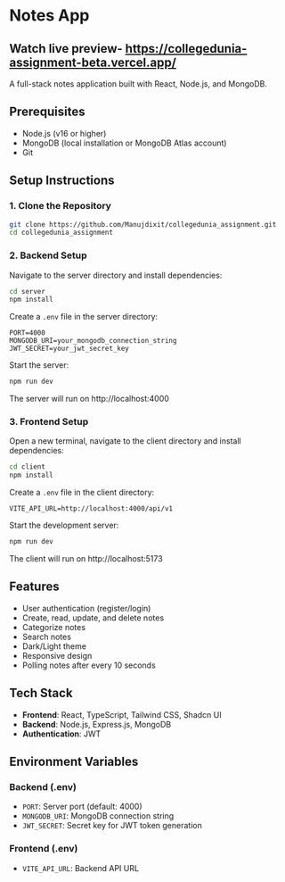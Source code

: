 # Notes App

## Watch live preview- https://collegedunia-assignment-beta.vercel.app/

A full-stack notes application built with React, Node.js, and MongoDB.

## Prerequisites

- Node.js (v16 or higher)
- MongoDB (local installation or MongoDB Atlas account)
- Git

## Setup Instructions

### 1. Clone the Repository

```bash
git clone https://github.com/Manujdixit/collegedunia_assignment.git
cd collegedunia_assignment
```

### 2. Backend Setup

Navigate to the server directory and install dependencies:

```bash
cd server
npm install
```

Create a `.env` file in the server directory:

```env
PORT=4000
MONGODB_URI=your_mongodb_connection_string
JWT_SECRET=your_jwt_secret_key
```

Start the server:

```bash
npm run dev
```

The server will run on http://localhost:4000

### 3. Frontend Setup

Open a new terminal, navigate to the client directory and install dependencies:

```bash
cd client
npm install
```

Create a `.env` file in the client directory:

```env
VITE_API_URL=http://localhost:4000/api/v1
```

Start the development server:

```bash
npm run dev
```

The client will run on http://localhost:5173

## Features

- User authentication (register/login)
- Create, read, update, and delete notes
- Categorize notes
- Search notes
- Dark/Light theme
- Responsive design
- Polling notes after every 10 seconds

## Tech Stack

- **Frontend**: React, TypeScript, Tailwind CSS, Shadcn UI
- **Backend**: Node.js, Express.js, MongoDB
- **Authentication**: JWT

## Environment Variables

### Backend (.env)

- `PORT`: Server port (default: 4000)
- `MONGODB_URI`: MongoDB connection string
- `JWT_SECRET`: Secret key for JWT token generation

### Frontend (.env)

- `VITE_API_URL`: Backend API URL
